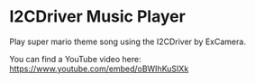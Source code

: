 # I2CDriver Music Player
Play super mario theme song using the I2CDriver by ExCamera.

You can find a YouTube video here: https://www.youtube.com/embed/oBWIhKuSIXk
